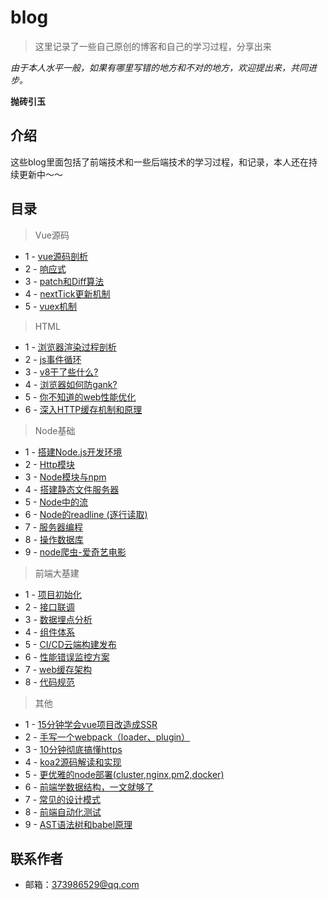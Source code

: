 # blog

> 这里记录了一些自己原创的博客和自己的学习过程，分享出来

*由于本人水平一般，如果有哪里写错的地方和不对的地方，欢迎提出来，共同进步。*  


**抛砖引玉**

## 介绍

这些blog里面包括了前端技术和一些后端技术的学习过程，和记录，本人还在持续更新中～～

## 目录
>Vue源码
- 1 - [vue源码剖析](/vue/vue源码剖析.md)
- 2 - [响应式](/vue/响应式.md)
- 3 - [patch和Diff算法](/vue/patch和Diff算法.md)
- 4 - [nextTick更新机制](/vue/nextTick更新机制.md)
- 5 - [vuex机制](/vue/vuex机制.md)
>HTML
- 1 - [浏览器渲染过程剖析](/html/浏览器渲染过程剖析.md)
- 2 - [js事件循环](/html/js事件循环.md)
- 3 - [v8干了些什么?](/html/v8干了些什么.md)
- 4 - [浏览器如何防gank?](/html/浏览器如何防gank.md)
- 5 - [你不知道的web性能优化](/html/你不知道的web性能优化.md)
- 6 - [深入HTTP缓存机制和原理](/html/深入HTTP缓存机制和原理.md)
>Node基础
- 1 - [搭建Node.js开发环境](/node/lesson1)
- 2 - [Http模块](/node/lesson2)
- 3 - [Node模块与npm](/node/lesson3)
- 4 - [搭建静态文件服务器](/node/lesson4)
- 5 - [Node中的流](/node/lesson5)
- 6 - [Node的readline (逐行读取)](/node/lesson6)
- 7 - [服务器编程](/node/lesson7)
- 8 - [操作数据库](/node/lesson8)
- 9 - [node爬虫-爱奇艺电影](/node/lesson9)
> 前端大基建
- 1 - [项目初始化](/base/k-cli)
- 2 - [接口联调](/base/RAP)
- 3 - [数据埋点分析](/base/GA)
- 4 - [组件体系](/base/k-components)
- 5 - [CI/CD云端构建发布](/base/Gitlab-cicd)
- 6 - [性能错误监控方案](/base/sentry)
- 7 - [web缓存架构](/base/cashe)
- 8 - [代码规范](/base/code)
> 其他
- 1 - [15分钟学会vue项目改造成SSR](/other/SSR)
- 2 - [手写一个webpack（loader、plugin）](/other/kwebpack)
- 3 - [10分钟彻底搞懂https](/other/https)
- 4 - [koa2源码解读和实现](/other/k-koa)
- 5 - [更优雅的node部署(cluster,nginx,pm2,docker)](/other/docker)
- 6 - [前端学数据结构，一文就够了](/other/dataStructures)
- 7 - [常见的设计模式](/other/dataPattern)
- 8 - [前端自动化测试](/other/test)
- 9 - [AST语法树和babel原理](/other/ast)


## 联系作者

- 邮箱：[373986529@qq.com](mailto:373986529@qq.com)


